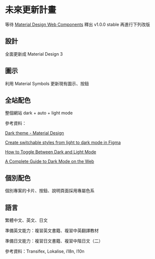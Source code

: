 # 未來更新計畫

等待 [Material Design Web Components](https://github.com/material-components/material-web) 釋出 v1.0.0 stable 再進行下列改版

## 設計

全面更新成 Material Design 3

## 圖示

利用 Material Symbols 更新現有圖示、按鈕

## 全站配色

整個網站 dark + auto + light mode

參考資料：

[Dark theme - Material Design](https://material.io/design/color/dark-theme.html)

[Create switchable styles from light to dark mode in Figma](https://uxplanet.org/create-an-easily-switchable-light-dark-styles-in-figma-ffee3cd542a7)

[How to Toggle Between Dark and Light Mode](https://www.w3schools.com/howto/howto_js_toggle_dark_mode.asp)

[A Complete Guide to Dark Mode on the Web](https://css-tricks.com/a-complete-guide-to-dark-mode-on-the-web/)


## 個別配色

個別專案的卡片、按鈕、說明頁面採用專屬色系

## 語言

繁體中文、英文、日文

準備英文能力：複習英文書籍、複習中英翻譯教材

準備日文能力：複習日文書籍、複習中階日文（二）

參考資料：Transifex, Lokalise, i18n, l10n